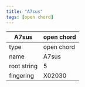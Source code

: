 ```yaml
---
title: "A7sus"
tags: [open chord]
---
```


|A7sus|open chord|
|---|---|
|type|open chord|
|name|A7sus|
|root string|5|
|fingering|X02030|
